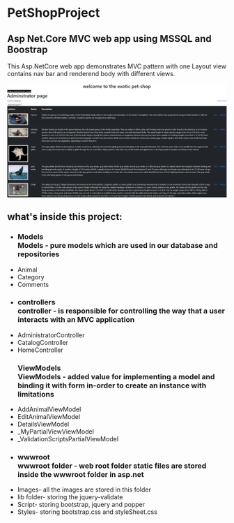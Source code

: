 # PetShopProject
<h2>  Asp Net.Core MVC web app using MSSQL and Boostrap</h2>

This Asp.NetCore web app demonstrates MVC pattern with one Layout view contains nav bar and renderend body with different views.

![](Images/Screenshot%202023-01-17%20122637.png)
<h2>what's inside this project:</h2>

<ul>
  <li>
 <h3>Models <br>
   Models - pure models which are used in our database and repositories </h3>
  </li>
<li>Animal </li>
<li> Category </li>
<li> Comments </li>
</ul>



<ul>
  <li>
 <h3> controllers <br>
   controller - is responsible for controlling the way that a user interacts with an MVC application </h3>
  </li>
<li> AdministratorController </li>
<li> CatalogController </li>
<li> HomeController </li>
</ul>

<ul>

 <h3>ViewModels <br>
 ViewModels - added value for implementing a model and binding it with form in-order to create an instance with limitations</h3>
  <li>AddAnimalViewModel</li>
  <li>EditAnimalViewModel</li>
  <li>DetailsViewModel</li>
  <li>_MyPartialViewViewModel</li>
  <li>_ValidationScriptsPartialViewModel</li>
</ul>


  
<ul>
  <li>
 <h3> wwwroot <br>
   wwwroot folder - web root folder static files are stored inside the wwwroot folder in asp.net </h3>
  </li>
<li> Images- all the images are stored in this folder </li>
<li> lib folder- storing the jquery-validate </li>
<li> Script- storing  bootstrap, jquery and popper </li>
<li>Styles- storing bootstrap.css and styleSheet.css </li>
</ul>

<ul>



